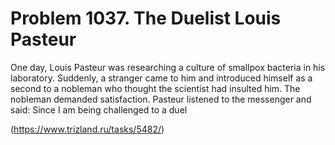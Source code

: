 # Problem 1037. The Duelist Louis Pasteur 

One day, Louis Pasteur was researching a culture of smallpox bacteria in his laboratory. Suddenly, a stranger came to him and introduced himself as a second to a nobleman who thought the scientist had insulted him. The nobleman demanded satisfaction. Pasteur listened to the messenger and said: Since I am being challenged to a duel

(https://www.trizland.ru/tasks/5482/)
